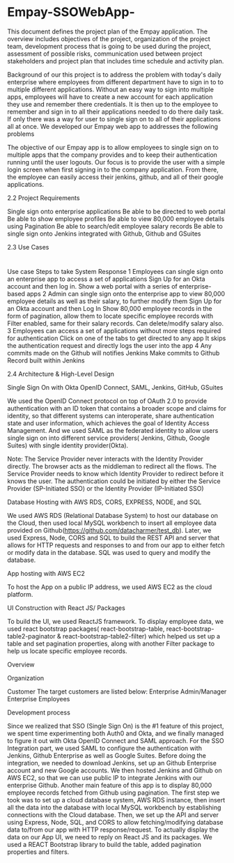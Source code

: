 # Empay-SSOWebApp-


This document defines the project plan of the Empay application. 
The overview includes objectives of the project, organization of the 
project team, development process that is going to be used during the project, assessment of 
possible risks, communication used between project stakeholders and project plan that includes 
time schedule and activity plan.


Background of our this project is to address the problem with today's daily enterprise where employees from different department have to sign in to to multiple different applications. Without an easy way to sign into multiple apps, employees will have to create a new account for each application they use and remember there credentials. It is then up to the employee to remember and sign in to all their applications needed to do there daily task. If only there was a way for user to single sign on to all of their applications all at once.  We developed our Empay web app to addresses the following problems

The objective of our Empay app is to allow employees to single sign on to multiple apps that the company provides and to keep their authentication running until the user logouts. Our focus is to provide the user with a simple login screen when first signing in to the company application. From there, the employee can easily access their jenkins, github, and all of their google applications. 

2.2 Project Requirements

Single sign onto enterprise applications
Be able to be directed to web portal
Be able to show employee profiles
Be able to view 80,000 employee details using Pagination
Be able to search/edit employee salary records
Be able to single sign onto Jenkins integrated with Github, Github and GSuites 


2.3 Use Cases

#
Use case
Steps to take
System Response
1
Employees can single sign onto an enterprise app to access a set of applications
Sign Up for an Okta account and then log in.
Show a web portal with a series of enterprise-based apps
2
Admin can single sign onto the enterprise app to view 80,000 employee details as well as their salary, to further modify them
Sign Up for an Okta account and then Log In
Show 80,000 employee records in the form of pagination, allow them to locate specific employee records with Filter enabled, same for their salary records. Can delete/modify salary also.
3
Employees can access a set of applications without more steps required for authentication 
Click on one of the tabs to get directed to any app
It skips the authentication request and directly logs the user into the app
4
Any commits made on the Github will notifies Jenkins
Make commits to Github
Record built within Jenkins







2.4 Architecture & High-Level Design

Single Sign On with Okta OpenID Connect, SAML, Jenkins, GitHub, GSuites




We used the OpenID Connect protocol on top of OAuth 2.0 to provide authentication with an ID token that contains a broader scope and claims for identity, so that different systems can interoperate, share authentication state and user information, which achieves the goal of Identity Access Management. And we used SAML as the federated identity to allow users single sign on into different service providers( Jenkins, Github, Google Suites) with single identity provider(Okta). 


Note:
The Service Provider never interacts with the Identity Provider directly. The browser acts as the middleman to redirect all the flows.
The Service Provider needs to know which Identity Provider to redirect before it knows the user.
The authentication could be initiated by either the Service Provider (SP-Initiated SSO) or the Identity Provider (IP-Initiated SSO)

Database Hosting with AWS RDS, CORS, EXPRESS, NODE, and SQL

We used AWS RDS (Relational Database System) to host our database on the Cloud, then used local MySQL workbench to insert all employee data provided on Github(https://github.com/datacharmer/test_db). Later, we used Express, Node, CORS and SQL to build the REST API and server that allows for HTTP requests and responses to and from our app to either fetch or modify data in the database. SQL was used to query and modify the database. 

App hosting with AWS EC2

To host the App on a public IP address, we used AWS EC2 as the cloud platform.

UI Construction with React JS/ Packages

To build the UI, we used ReactJS framework. To display employee data, we used 
react bootstrap packages( react-bootstrap-table, react-bootstrap-table2-paginator & react-bootstrap-table2-filter) which helped us set up a table and set pagination properties, along with another Filter package to help us locate specific employee records. 

Overview




Organization



Customer
The target customers are listed below:
Enterprise Admin/Manager
Enterprise Employees


Development process
          
Since we realized that SSO (Single Sign On) is the #1 feature of this project, we spent time experimenting both Auth0 and Okta, and we finally managed to figure it out with Okta OpenID Connect and SAML approach. For the SSO Integration part, we used SAML to configure the authentication with Jenkins, Github Enterprise as well as Google Suites. Before doing the integration, we needed to download Jenkins, set up an Github Enterprise account and new Google accounts. We then hosted Jenkins and Github on AWS EC2, so that we can use public IP to integrate Jenkins with our enterprise Github.
Another main feature of this app is to display 80,000 employee records fetched from Github using pagination. The first step we took was to set up a cloud database system, AWS RDS instance, then insert all the data into the database with local MySQL workbench by establishing connections with the Cloud database. Then, we set up the API and server using Express, Node, SQL, and CORS to allow fetching/modifying database data to/from our app with HTTP response/request. To actually display the data on our App UI, we need to reply on React JS and its packages. We used a REACT Bootstrap library to build the table, added pagination properties and filters.

